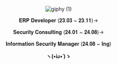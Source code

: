 <div align="center">
  
  ![giphy (1)](https://github.com/user-attachments/assets/66d1a02d-0aee-4728-b59e-090a74c35971)

𝐄𝐑𝐏 𝐃𝐞𝐯𝐞𝐥𝐨𝐩𝐞𝐫 (𝟐𝟑.𝟎𝟑 ~ 𝟐𝟑.𝟏𝟏)-> 

𝐒𝐞𝐜𝐮𝐫𝐢𝐭𝐲 𝐂𝐨𝐧𝐬𝐮𝐥𝐭𝐢𝐧𝐠 (𝟐𝟒.𝟎𝟏 ~ 𝟐𝟒.𝟎𝟖)-> 

𝐈𝐧𝐟𝐨𝐫𝐦𝐚𝐭𝐢𝐨𝐧 𝐒𝐞𝐜𝐮𝐫𝐢𝐭𝐲 𝐌𝐚𝐧𝐚𝐠𝐞𝐫 (𝟐𝟒.𝟎𝟖 ~ 𝐈𝐧𝐠)

<strong>ヽ(•̀ω•́ )ゝ</strong>


</div>

